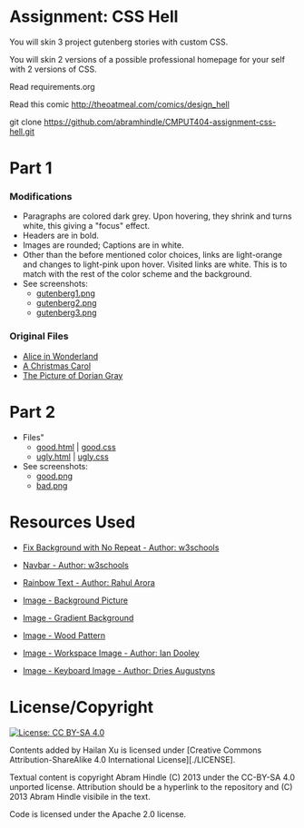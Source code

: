 Assignment: CSS Hell
====================

You will skin 3 project gutenberg stories with custom CSS.

You will skin 2 versions of a possible professional homepage for your
self with 2 versions of CSS.

Read requirements.org

Read this comic http://theoatmeal.com/comics/design_hell

git clone https://github.com/abramhindle/CMPUT404-assignment-css-hell.git

Part 1
======
### Modifications
- Paragraphs are colored dark grey. Upon hovering, they shrink and turns white, this giving a "focus" effect.
- Headers are in bold.
- Images are rounded; Captions are in white.
- Other than the before mentioned color choices, links are light-orange and changes to light-pink upon hover. Visited links are white. This is to match with the rest of the color scheme and the background.
- See screenshots: 
  - [gutenberg1.png](./gutenberg1.png)
  - [gutenberg2.png](./gutenberg2.png)
  - [gutenberg3.png](./gutenberg3.png)

### Original Files
- [Alice in Wonderland](http://www.gutenberg.org/files/11/11-h/11-h.htm)
- [A Christmas Carol](http://www.gutenberg.org/files/46/46-h/46-h.htm)
- [The Picture of Dorian Gray](http://www.gutenberg.org/files/174/174-h/174-h.htm)

Part 2
======
- Files"
  - [good.html](./gutenberg/good.html) | [good.css](./gutenberg/good.css)
  - [ugly.html](./gutenberg/ugly.html) | [ugly.css](./gutenberg/ugly.css)
- See screenshots: 
    - [good.png](./good.png)
    - [bad.png](./bad.png)

Resources Used
==============
* [Fix Background with No Repeat - Author: w3schools](https://www.w3schools.com/cssref/pr_background-attachment.asp)
* [Navbar - Author: w3schools](https://www.w3schools.com/css/css_navbar.asp)
* [Rainbow Text - Author: Rahul Arora](https://w3bits.com/rainbow-text/)

* [Image - Background Picture](https://images.unsplash.com/photo-1532153259564-a5f24f261f51?ixlib=rb-1.2.1&ixid=MXwxMjA3fDB8MHxwaG90by1wYWdlfHx8fGVufDB8fHw%3D&auto=format&fit=crop&w=1050&q=80)
* [Image - Gradient Background](https://cssgradient.io/)
* [Image - Wood Pattern](https://images.unsplash.com/photo-1555505019-8c3f1c4aba5f?ixid=MXwxMjA3fDB8MHxwaG90by1wYWdlfHx8fGVufDB8fHw%3D&ixlib=rb-1.2.1&auto=format&fit=crop&w=1350&q=80)
* [Image - Workspace Image - Author: Ian Dooley](https://unsplash.com/photos/DJ7bWa-Gwks)
* [Image - Keyboard Image - Author: Dries Augustyns](https://unsplash.com/photos/WzKPT0IuUrU)

License/Copyright
=================

[![License: CC BY-SA 4.0](https://img.shields.io/badge/License-CC%20BY--SA%204.0-lightgrey.svg)](https://creativecommons.org/licenses/by-sa/4.0/)

Contents added by Hailan Xu is licensed under [Creative Commons Attribution-ShareAlike 4.0 International License][./LICENSE].

Textual content is copyright Abram Hindle (C) 2013 under the CC-BY-SA
4.0 unported license. Attribution should be a hyperlink to the
repository and (C) 2013 Abram Hindle visibile in the text.

Code is licensed under the Apache 2.0 license.


